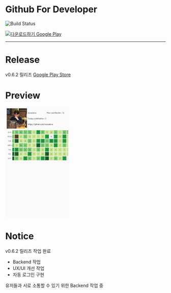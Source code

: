 # Github For Developer
![Build Status](https://travis-ci.org/msnodeve/Github-for-Developer.svg?branch=master)

<a href='https://play.google.com/store/apps/details?id=com.seok.gitfordeveloper&pcampaignid=MKT-Other-global-all-co-prtnr-py-PartBadge-Mar2515-1'><img alt='다운로드하기 Google Play' src='https://play.google.com/intl/ko/badges/images/generic/ko_badge_web_generic.png' width="15%"/></a>

***

# Release
v0.6.2 릴리즈 [Google Play Store](https://play.google.com/store/apps/details?id=com.seok.gitfordeveloper)

# Preview

<img src="./img/preview01.jpeg" width="40%" height="40%">


# Notice

v0.6.2 릴리즈 작업 완료
- Backend 작업
- UX/UI 개선 작업
- 자동 로그인 구현

유저들과 서로 소통할 수 있기 위한 Backend 작업 중
